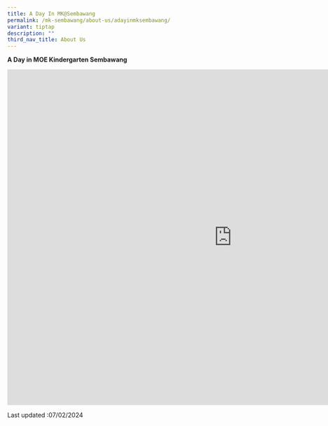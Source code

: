 ```yaml
---
title: A Day In MK@Sembawang
permalink: /mk-sembawang/about-us/adayinmksembawang/
variant: tiptap
description: ""
third_nav_title: About Us
---
```

<p><strong>A Day in MOE Kindergarten Sembawang</strong>
</p>
<div class="iframe-wrapper">
<iframe height="768" width="1024" allowfullscreen="true" frameborder="0" src="https://www.youtube.com/embed/m1ED5IUgc4A?si=Z54b5z6U2PkESKcT"></iframe>
</div>
<p>Last updated :07/02/2024</p>